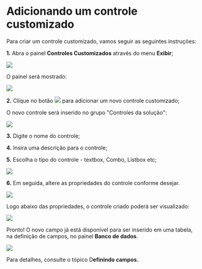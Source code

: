 # Adicionando um controle customizado

Para criar um controle customizado, vamos seguir as seguintes instruções:

**1.** Abra o painel **Controles Customizados** através do menu **Exibir**;

![](http://www.gvinci.com.br/manual/ctrlcust3gv5.zoom100.png)

O painel será mostrado:

![](http://www.gvinci.com.br/manual/ctrlcust2gv5.zoom80.png)

**2.** Clique no botão ![](http://www.gvinci.com.br/manual/adicion1gv5.png) para adicionar um novo controle customizado;

O novo controle será inserido no grupo "Controles da solução":

![](http://www.gvinci.com.br/manual/novoctrlcustgv5.zoom80.png)

**3.** Digite o nome do controle;

**4.** Insira uma descrição para o controle;

**5.** Escolha o tipo do controle - textbox, Combo, Listbox etc;

![](http://www.gvinci.com.br/manual/listactrlcustgv5.zoom80.png)

**6.** Em seguida, altere as propriedades do controle conforme desejar.

![](http://www.gvinci.com.br/manual/propcustomizados.zoom80.png)

Logo abaixo das propriedades, o controle criado poderá ser visualizado:

![](http://www.gvinci.com.br/manual/customizados23.zoom100.png)

Pronto! O novo campo já está disponível para ser inserido em uma tabela, na definição de campos, no painel **Banco de dados**.

![](http://www.gvinci.com.br/manual/controlecustomizado4.zoom100.png)

Para detalhes, consulte o tópico D**efinindo campos.**

